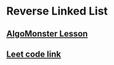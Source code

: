 # Reverse Linked List

## [ AlgoMonster Lesson ](https://algo.monster/liteproblems/206)

## [ Leet code link ](https://leetcode.com/problems/reverse-linked-list/description/)
